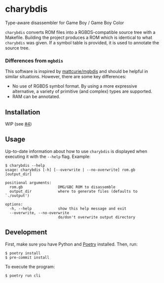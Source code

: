 # charybdis
Type-aware disassembler for Game Boy / Game Boy Color

`charybdis` converts ROM files into a RGBDS-compatible source tree with a Makefile. Building the project produces a ROM which is identical to what `charybdis` was given. If a symbol table is provided, it is used to annotate the source tree.

### Differences from `mgbdis`
This software is inspired by [mattcurie/mgbdis](https://github.com/mattcurie/mgbdis) and should be helpful in similar situations. However, there are some key differences:
* No use of RGBDS symbol format. By using a more expressive alternative, a variety of primitive (and complex) types are supported.
* RAM can be annotated.

## Installation
WIP (see [#4](https://github.com/mn-revival/charybdis/issues/4))

## Usage
Up-to-date information about how to use `charybdis` is displayed when executing it with the `--help` flag. Example:

```
$ charybdis --help
usage: charybdis [-h] [--overwrite | --no-overwrite] rom.gb [output_dir]

positional arguments:
  rom.gb                DMG/GBC ROM to disassemble
  output_dir            where to generate files (defaults to `./output')

options:
  -h, --help            show this help message and exit
  --overwrite, --no-overwrite
                        do/don't overwrite output directory
```

## Development
First, make sure you have Python and [Poetry](https://python-poetry.org/) installed. Then, run:

```
$ poetry install
$ pre-commit install
```

To execute the program:
```
$ poetry run cli
```
